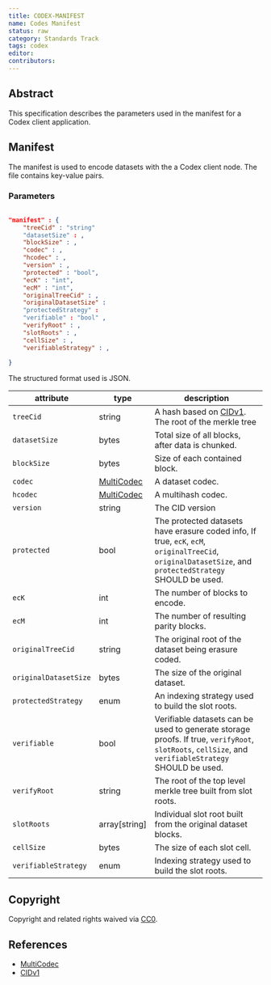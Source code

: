 ```yaml
---
title: CODEX-MANIFEST
name: Codes Manifest
status: raw
category: Standards Track
tags: codex
editor: 
contributors:
---
```


## Abstract

This specification describes the parameters used in the manifest for a Codex client application.

## Manifest
The manifest is used to encode datasets with the a Codex client node. 
The file contains key-value pairs.

### Parameters

```json

"manifest" : {
	"treeCid" : "string"
	"datasetSize" : ,
	"blockSize" : ,
	"codec" : ,
	"hcodec" : ,
	"version" : ,
	"protected" : "bool",
	"ecK" : "int",
	"ecM" : "int",
	"originalTreeCid" : ,
	"originalDatasetSize" :
	"protectedStrategy" :
	"verifiable" : "bool" ,
	"verifyRoot" : ,
	"slotRoots" : ,
	"cellSize" : ,
	"verifiableStrategy" : ,
	
}

```

The structured format used is JSON.

| attribute | type | description |
|-----------|------|-------------|
| `treeCid` | string | A hash based on [CIDv1](https://github.com/multiformats/cid#cidv1). The root of the merkle tree |
| `datasetSize` | bytes | Total size of all blocks, after data is chunked. |
| `blockSize` | bytes | Size of each contained block. |
| `codec` | [MultiCodec](https://github.com/multiformats/multicodec) |  A dataset codec. |
| `hcodec` | [MultiCodec](https://github.com/multiformats/multicodec) | A multihash codec. |
| `version` | string | The CID version |
| `protected` | bool | The protected datasets have erasure coded info, If true, `ecK`, `ecM`, `originalTreeCid`, `originalDatasetSize`, and `protectedStrategy` SHOULD be used.|
| `ecK` | int | The number of blocks to encode. |
| `ecM` | int | The number of resulting parity blocks. |
| `originalTreeCid` | string | The original root of the dataset being erasure coded. |
| `originalDatasetSize` | bytes | The size of the original dataset. |
| `protectedStrategy` | enum | An indexing strategy used to build the slot roots. |
| `verifiable` | bool | Verifiable datasets can be used to generate storage proofs. If true, `verifyRoot`, `slotRoots`, `cellSize`, and `verifiableStrategy` SHOULD be used. |
| `verifyRoot` | string | The root of the top level merkle tree built from slot roots. |
| `slotRoots` | array[string] | Individual slot root built from the original dataset blocks. |
| `cellSize` | bytes | The size of each slot cell. |
| `verifiableStrategy` | enum | Indexing strategy used to build the slot roots. |

## Copyright

Copyright and related rights waived via [CC0](https://creativecommons.org/publicdomain/zero/1.0/).

## References

- [MultiCodec](https://github.com/multiformats/multicodec)
- [CIDv1](https://github.com/multiformats/cid#cidv1)

